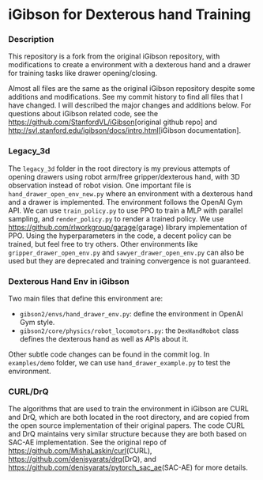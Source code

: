 #  iGibson for Dexterous hand Training


### Description

This repository is a fork from the original iGibson repository, with modifications to create a environment with a dexterous hand and a drawer for training tasks like drawer opening/closing.

Almost all files are the same as the original iGibson repository despite some additions and modifications. See my commit history to find all files that I have changed. I will described the major changes and additions below. For questions about iGibson related code, see the <https://github.com/StanfordVL/iGibson>[original github repo] and <http://svl.stanford.edu/igibson/docs/intro.html>[iGibson documentation].

### Legacy_3d

The `legacy_3d` folder in the root directory is my previous attempts of opening drawers using robot arm/free gripper/dexterous hand, with 3D observation instead of robot vision. One important file is `hand_drawer_open_env_new.py` where an environment with a dexterous hand and a drawer is implemented. The environment follows the OpenAI Gym API. We can use `train_policy.py` to use PPO to train a MLP with parallel sampling, and `render_policy.py` to render a trained policy. We use <https://github.com/rlworkgroup/garage>(garage) library implementation of PPO. Using the hyperparameters in the code, a decent policy can be trained, but feel free to try others. Other environments like `gripper_drawer_open_env.py` and `sawyer_drawer_open_env.py` can also be used but they are deprecated and training convergence is not guaranteed.

### Dexterous Hand Env in iGibson

Two main files that define this environment are:

- `gibson2/envs/hand_drawer_env.py`: define the environment in OpenAI Gym style.
- `gibson2/core/physics/robot_locomotors.py`: the `DexHandRobot` class defines the dexterous hand as well as APIs about it.

Other subtle code changes can be found in the commit log. In `examples/demo` folder, we can use `hand_drawer_example.py` to test the environment.

### CURL/DrQ

The algorithms that are used to train the environment in iGibson are CURL and DrQ, which are both located in the root directory, and are copied from the open source implementation of their original papers. The code CURL and DrQ maintains very similar structure because they are both based on SAC-AE implementation. See the original repo of <https://github.com/MishaLaskin/curl>(CURL), <https://github.com/denisyarats/drq>(DrQ), and <https://github.com/denisyarats/pytorch_sac_ae>(SAC-AE) for more details.
